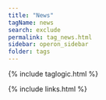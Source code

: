 ```yaml
---
title: "News"
tagName: news
search: exclude
permalink: tag_news.html
sidebar: operon_sidebar
folder: tags
---
```

{% include taglogic.html %}

{% include links.html %}
